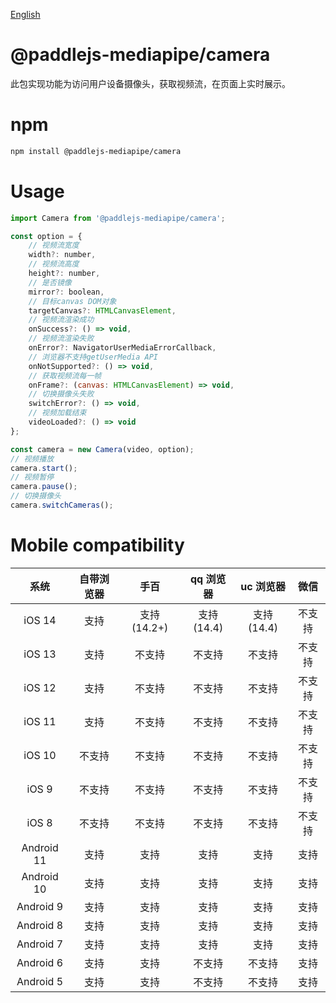 [English](./README.md)

# @paddlejs-mediapipe/camera
此包实现功能为访问用户设备摄像头，获取视频流，在页面上实时展示。

# npm

```bash
npm install @paddlejs-mediapipe/camera
```

# Usage

```javascript
import Camera from '@paddlejs-mediapipe/camera';

const option = {
    // 视频流宽度
    width?: number,
    // 视频流高度
    height?: number,
    // 是否镜像
    mirror?: boolean,
    // 目标canvas DOM对象
    targetCanvas?: HTMLCanvasElement,
    // 视频流渲染成功
    onSuccess?: () => void,
    // 视频流渲染失败
    onError?: NavigatorUserMediaErrorCallback,
    // 浏览器不支持getUserMedia API
    onNotSupported?: () => void,
    // 获取视频流每一帧
    onFrame?: (canvas: HTMLCanvasElement) => void,
    // 切换摄像头失败
    switchError?: () => void,
    // 视频加载结束
    videoLoaded?: () => void
};

const camera = new Camera(video, option);
// 视频播放
camera.start();
// 视频暂停
camera.pause();
// 切换摄像头
camera.switchCameras();
```

# Mobile compatibility
| 系统 | 自带浏览器 | 手百 | qq 浏览器 | uc 浏览器 | 微信 |
| :---: | :---: | :---: | :---: | :---: | :---: |
| iOS 14  | 支持 | 支持(14.2+) | 支持(14.4) | 支持(14.4) | 不支持 |
| iOS 13  | 支持 | 不支持 | 不支持 | 不支持 | 不支持 |
| iOS 12  | 支持 | 不支持 | 不支持 | 不支持 | 不支持 |
| iOS 11  | 支持 | 不支持 | 不支持 | 不支持 | 不支持 |
| iOS 10  | 不支持 | 不支持 | 不支持 | 不支持 | 不支持 |
| iOS 9  | 不支持 | 不支持 | 不支持 | 不支持 | 不支持 |
| iOS 8  | 不支持 | 不支持 | 不支持 | 不支持 | 不支持 |
| Android 11 | 支持 | 支持 | 支持 | 支持 | 支持 |
| Android 10 | 支持 | 支持 | 支持 | 支持 | 支持 |
| Android 9 | 支持 | 支持 | 支持 | 支持 | 支持 |
| Android 8 | 支持 | 支持 | 支持 | 支持 | 支持 |
| Android 7 | 支持 | 支持 | 支持 | 支持 | 支持 |
| Android 6 | 支持 | 支持 | 不支持 | 不支持 | 支持 |
| Android 5 | 支持 | 支持 | 不支持 | 不支持 | 支持 |
